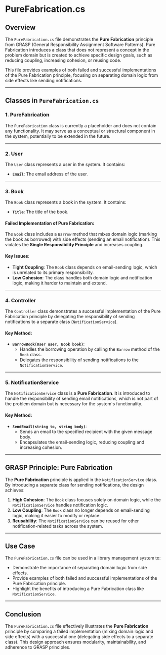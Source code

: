 ﻿# PureFabrication.cs

## Overview
The `PureFabrication.cs` file demonstrates the **Pure Fabrication** principle from GRASP (General Responsibility Assignment Software Patterns). Pure Fabrication introduces a class that does not represent a concept in the problem domain but is created to achieve specific design goals, such as reducing coupling, increasing cohesion, or reusing code.

This file provides examples of both failed and successful implementations of the Pure Fabrication principle, focusing on separating domain logic from side effects like sending notifications.

---

## Classes in `PureFabrication.cs`

### **1. PureFabrication**
The `PureFabrication` class is currently a placeholder and does not contain any functionality. It may serve as a conceptual or structural component in the system, potentially to be extended in the future.

---

### **2. User**
The `User` class represents a user in the system. It contains:
- **`Email`**: The email address of the user.

---

### **3. Book**
The `Book` class represents a book in the system. It contains:
- **`Title`**: The title of the book.

#### Failed Implementation of Pure Fabrication:
The `Book` class includes a `Barrow` method that mixes domain logic (marking the book as borrowed) with side effects (sending an email notification). This violates the **Single Responsibility Principle** and increases coupling.

#### Key Issues:
- **Tight Coupling**: The `Book` class depends on email-sending logic, which is unrelated to its primary responsibility.
- **Low Cohesion**: The class handles both domain logic and notification logic, making it harder to maintain and extend.

---

### **4. Controller**
The `Controller` class demonstrates a successful implementation of the Pure Fabrication principle by delegating the responsibility of sending notifications to a separate class (`NotificationService`).

#### Key Method:
- **`BarrowBook(User user, Book book)`**:
  - Handles the borrowing operation by calling the `Barrow` method of the `Book` class.
  - Delegates the responsibility of sending notifications to the `NotificationService`.

---

### **5. NotificationService**
The `NotificationService` class is a **Pure Fabrication**. It is introduced to handle the responsibility of sending email notifications, which is not part of the problem domain but is necessary for the system's functionality.

#### Key Method:
- **`SendEmail(string to, string body)`**:
  - Sends an email to the specified recipient with the given message body.
  - Encapsulates the email-sending logic, reducing coupling and increasing cohesion.

---

## GRASP Principle: Pure Fabrication
The **Pure Fabrication** principle is applied in the `NotificationService` class. By introducing a separate class for sending notifications, the design achieves:
1. **High Cohesion**: The `Book` class focuses solely on domain logic, while the `NotificationService` handles notification logic.
2. **Low Coupling**: The `Book` class no longer depends on email-sending logic, making it easier to modify or replace.
3. **Reusability**: The `NotificationService` can be reused for other notification-related tasks across the system.

---

## Use Case
The `PureFabrication.cs` file can be used in a library management system to:
- Demonstrate the importance of separating domain logic from side effects.
- Provide examples of both failed and successful implementations of the Pure Fabrication principle.
- Highlight the benefits of introducing a Pure Fabrication class like `NotificationService`.

---

## Conclusion
The `PureFabrication.cs` file effectively illustrates the **Pure Fabrication** principle by comparing a failed implementation (mixing domain logic and side effects) with a successful one (delegating side effects to a separate class). This design approach ensures modularity, maintainability, and adherence to GRASP principles.
